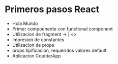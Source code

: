 # Primeros pasos React

* Hola Mundo
* Primer compoenente con functional component
* Utilizacion de fragment -> <Fragment> | <>
* Impresion de constantes
* Utilizacion de props
* props tipificacion, requeridos valores default
* Aplicacion CounterApp